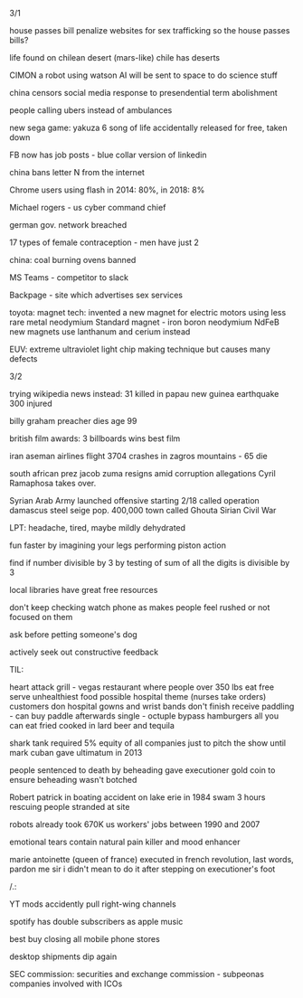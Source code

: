 3/1

house passes bill penalize websites for sex trafficking
so the house passes bills?

life found on chilean desert (mars-like)
chile has deserts

CIMON a robot using watson AI will be sent to space to do science stuff

china censors social media response to presendential term abolishment

people calling ubers instead of ambulances

new sega game:  yakuza 6 song of life
accidentally released for free, taken down

FB now has job posts - blue collar version of linkedin

china bans letter N from the internet

Chrome users using flash in 2014:  80%, in 2018: 8%

Michael rogers - us cyber command chief

german gov. network breached

17 types of female contraception - men have just 2

china:  coal burning ovens banned

MS Teams - competitor to slack

Backpage - site which advertises sex services

toyota: magnet tech: invented a new magnet for electric motors using less rare metal neodymium
Standard magnet - iron boron neodymium NdFeB
new magnets use lanthanum and cerium instead

EUV:  extreme ultraviolet light
chip making technique but causes many defects

3/2

trying wikipedia news instead:
31 killed in papau new guinea earthquake 300 injured

billy graham preacher dies
age 99

british film awards: 3 billboards wins best film

iran aseman airlines flight 3704 crashes in zagros mountains - 65 die

south african prez jacob zuma resigns amid corruption allegations
Cyril Ramaphosa takes over.

Syrian Arab Army launched offensive starting 2/18 called operation damascus steel
seige pop. 400,000 town called Ghouta
Sirian Civil War

LPT:
headache, tired, maybe mildly dehydrated

fun faster by imagining your legs performing piston action

find if number divisible by 3 by testing of sum of all the digits is divisible by 3

local libraries have great free resources

don't keep checking watch phone as makes people feel rushed or not focused on them

ask before petting someone's dog

actively seek out constructive feedback

TIL:

heart attack grill - vegas restaurant where people over 350 lbs eat free
serve unhealthiest food possible
hospital theme (nurses take orders)
customers don hospital gowns and wrist bands
don't finish receive paddling - can buy paddle afterwards
single - octuple bypass hamburgers
all you can eat fried cooked in lard beer and tequila

shark tank required 5% equity of all companies just to pitch the show until mark cuban gave ultimatum in 2013

people sentenced to death by beheading gave executioner gold coin to ensure beheading wasn't botched

Robert patrick in boating accident on lake erie in 1984 swam 3 hours rescuing people stranded at site

robots already took 670K us workers' jobs between 1990 and 2007

emotional tears contain natural pain killer and mood enhancer

marie antoinette (queen of france) executed in french revolution, last words, pardon me sir i didn't mean to do it
after stepping on executioner's foot

/.:

YT mods accidently pull right-wing channels

spotify has double subscribers as apple music

best buy closing all mobile phone stores

desktop shipments dip again

SEC commission:  securities and exchange commission - subpeonas companies involved with ICOs
